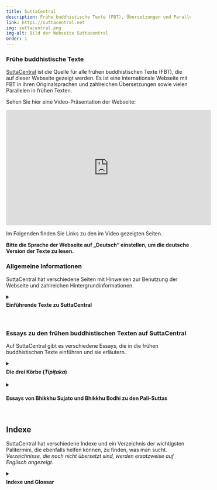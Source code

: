```yaml
---
title: SuttaCentral
description: Frühe buddhistische Texte (FBT), Übersetzungen und Parallelen
link: https://suttacentral.net
img: suttacentral.png
img-alt: Bild der Webseite Suttacentral
order: 1
---
```


### Frühe buddhistische Texte
[SuttaCentral](https://suttacentral.net) ist die Quelle für alle frühen buddhistischen Texte (FBT), die auf dieser Webseite gezeigt werden. Es ist eine internationale Webseite mit FBT in ihren Originalsprachen und zahlreichen Übersetzungen sowie vielen Parallelen in frühen Texten.

Sehen Sie hier eine Video-Präsentation der Webseite:

<iframe width="560" height="315" src="https://www.youtube-nocookie.com/embed/Hh0fwCp4tsQ" title="YouTube video player" frameborder="0" allow="accelerometer; autoplay; clipboard-write; encrypted-media; gyroscope; picture-in-picture" allowfullscreen></iframe>

Im Folgenden finden Sie Links zu den im Video gezeigten Seiten.

**Bitte die Sprache der Webseite auf „Deutsch“ einstellen, um die deutsche Version der Texte zu lesen.**

### Allgemeine Informationen
SuttaCentral hat verschiedene Seiten mit Hinweisen zur Benutzung der Webseite und zahlreichen Hintergrundinformationen. 

<details>
<summary><h4 style="margin-top: 0.4em;">Einführende Texte zu SuttaCentral</h4></summary>

* [Über SuttaCentral](https://suttacentral.net/about?lang=de): Idee und Entstehung der Webseite SuttaCentral.
* [Einführung zu SuttaCentral](https://suttacentral.net/introduction?lang=de): Über die Inhalte von SuttaCentral.
* [Methodik und Quellen](https://suttacentral.net/methodology?lang=de): Die Entdeckung von Parallelen zwischen frühen buddhistischen Texten aus verschiedenen Überlieferungen als Keim, aus dem SuttaCentral sich entwickelt hat; Textquellen und Bibliografie.
* [Nummerierung der Suttas](https://suttacentral.net/numbering?lang=de): Richtlinien für die Kennziffern früher buddhistischer Texte.
* [Abkürzungen](https://suttacentral.net/abbreviations?lang=de): Unverwechselbare Kürzel für alle Texteinheiten.
* [Sprachen auf SuttaCentral](https://suttacentral.net/languages?lang=de): Alte Sprachen (Quellsprachen) und Sprachen, in die übersetzt wurde.
* [Lizenzen](https://suttacentral.net/licensing?lang=de): Urheberrecht auf SuttaCentral.
* [Zum Herunterladen](https://suttacentral.net/downloads?lang=de): EPUBs, PDFs und mehr.
* [Würdigung](https://suttacentral.net/acknowledgments?lang=de): Menschen und Organisationen, die SuttaCentral möglich gemacht haben.
* [Spenden an SuttaCentral](https://suttacentral.net/donations?lang=de): Wie Sie SuttaCentral unterstützen können.
</details><br>

### Essays zu den frühen buddhistischen Texten auf SuttaCentral
Auf SuttaCentral gibt es verschiedene Essays, die in die frühen buddhistischen Texte einführen und sie erläutern.

<details>
<summary><h4 style="margin-top: 0.4em;">Die drei Körbe (<em>Tipiṭaka</em>)</h4></summary>
Sie finden auf SuttaCentral allgemeine Einführungen zu den drei Abschnitten oder „Körben“ des Palikanon, in denen die Texte überliefert sind: 

* [Lehrreden](https://suttacentral.net/discourses-guide-sujato?lang=de) von Bhikkhu Sujato
* [Ordensrecht](https://suttacentral.net/vinaya-guide-brahmali?lang=de) von Bhikkhu Brahmali
* [Abhidhamma](https://suttacentral.net/abhidhamma-guide-sujato?lang=de) von Bhikkhu Sujato
</details>

<details>
<summary><h4>Essays von Bhikkhu Sujato und Bhikkhu Bodhi zu den Pali-Suttas</h4></summary>
Bhante Sujato hat für SuttaCentral umfangreiche Leitfäden zu den Palisuttas verfasst, die zahlreiche Einzelheiten und Feinheiten ausführlich behandeln. Auch ein Essay von Bhikkhu Bodhi zum Aṅguttara-Nikāya ist auf SuttaCentral zu lesen. <em>Essays, die noch nicht übersetzt sind, werden ersatzweise auf Englisch angezeigt.</em>

* [Ein Leitfaden zu den Pali‐Suttas](https://suttacentral.net/general-guide-sujato?lang=de) von Bhikkhu Sujato
* [Die Langen Lehrreden: der Dhamma als Literatur und Zusammenstellung ](https://suttacentral.net/dn-guide-sujato?lang=de) von Bhikkhu Sujato
* [Die Mittleren Lehrreden: Gespräche über Gegenstände von tiefer Wahrheit ](https://suttacentral.net/mn-guide-sujato?lang=de) von Bhikkhu Sujato
* [Die Verbundenen Lehrreden: Blaupause für die buddhistische Philosophie ](https://suttacentral.net/sn-guide-sujato?lang=de) von Bhikkhu Sujato
* [Die nummerierten Lehrreden: nützliche Dinge für jeden Tag ](https://suttacentral.net/an-guide-sujato?lang=de) von Bhikkhu Sujato
* [Ein thematischer Leitfaden zum Aṅguttara-Nikāya ](https://suttacentral.net/an-introduction-bodhi?lang=de) von Bhikkhu Bodhi
</details><br>

## Indexe
SuttaCentral hat verschiedene Indexe und ein Verzeichnis der wichtigsten Palitermini, die ebenfalls helfen können, zu finden, was man sucht. <em>Verzeichnisse, die noch nicht übersetzt sind, werden ersatzweise auf Englisch angezeigt.</em>

<details>
<summary><h4 style="margin-top: 0.4em;">Indexe und Glossar</h4></summary>

* [Themenregister](https://suttacentral.net/subjects?lang=de) 
* [Register der Gleichnisse ](https://suttacentral.net/similes?lang=de) 
* [Namensregister](https://suttacentral.net/names?lang=de) 
* [Grundlegende Pali-Terminologie ](https://suttacentral.net/terminology?lang=de) 
</details>
